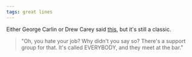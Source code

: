 ```yaml
---
tags: great lines
---
```


<p>Either George Carlin or Drew Carey said <a href="https://www.reddit.com/r/quotes/comments/36hk8d/oh_you_hate_your_job_why_didnt_you_say_so_theres/">this</a>, but it's still a classic.</p>

<blockquote>
<p>"Oh, you hate your job? Why didn't you say so? There's a support group for that. It's called EVERYBODY, and they meet at the bar."</p>
</blockquote>